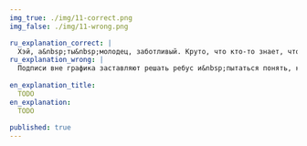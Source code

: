 ```yaml
---
img_true: ./img/11-correct.png
img_false: ./img/11-wrong.png

ru_explanation_correct: |
  Хэй, а&nbsp;ты&nbsp;молодец, заботливый. Круто, что кто-то знает, что лучше подписывать графики рядом и&nbsp;не&nbsp;заставлять решать ребус кодирования.
ru_explanation_wrong: |
  Подписи вне графика заставляют решать ребус и&nbsp;пытаться понять, какой подпись к какому графику относится. Лучше подписывать их прямо на&nbsp;графике или иллюстрации.
  
en_explanation_title:
  TODO
en_explanation:
  TODO
  
published: true
---
```


